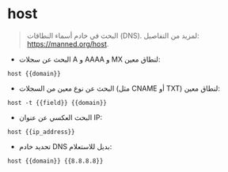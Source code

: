 # host

> البحث في خادم أسماء النطاقات (DNS).
> لمزيد من التفاصيل: <https://manned.org/host>.

- البحث عن سجلات A و AAAA و MX لنطاق معين:

`host {{domain}}`

- البحث عن نوع معين من السجلات (مثل CNAME أو TXT) لنطاق معين:

`host -t {{field}} {{domain}}`

- البحث العكسي عن عنوان IP:

`host {{ip_address}}`

- تحديد خادم DNS بديل للاستعلام:

`host {{domain}} {{8.8.8.8}}`
